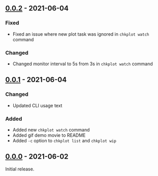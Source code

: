 ## [0.0.2] - 2021-06-04
### Fixed
- Fixed an issue where new plot task was ignored in `chkplot watch` command

### Changed
- Changed monitor interval to 5s from 3s in `chkplot watch` command

## [0.0.1] - 2021-06-04
### Changed
- Updated CLI usage text

### Added
- Added new `chkplot watch` command
- Added gif demo movie to README
- Added `-c` option to `chkplot list` and `chkplot wip`

## [0.0.0] - 2021-06-02
Initial release.

<!-- [Unreleased]: https://github.com/Chia-Mine/chia-agent/compare/v0.0.1...v0.0.2 -->
[0.0.2]: https://github.com/Chia-Mine/plot-log-analyzer/compare/v0.0.1...v0.0.2
[0.0.1]: https://github.com/Chia-Mine/plot-log-analyzer/compare/v0.0.0...v0.0.1
[0.0.0]: https://github.com/Chia-Mine/plot-log-analyzer/releases/tag/v0.0.0
